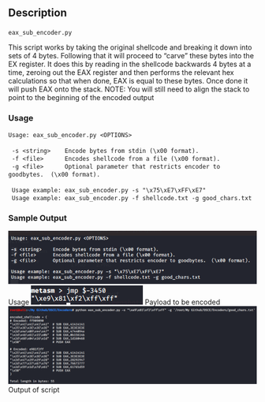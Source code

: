## Description
`eax_sub_encoder.py`

This script works by taking the original shellcode and breaking it down into sets of 4 bytes. Following that it will proceed to “carve” these bytes into the EX register. 
It does this by reading in the shellcode backwards 4 bytes at a time, zeroing out the EAX register and then performs the relevant hex calculations so that when done, EAX is equal to these bytes.
Once done it will push EAX onto the stack. 
NOTE: You will still need to align the stack to point to the beginning of the encoded output

### Usage
```
Usage: eax_sub_encoder.py <OPTIONS>

 -s <string>    Encode bytes from stdin (\x00 format).
 -f <file>      Encodes shellcode from a file (\x00 format).
 -g <file>      Optional parameter that restricts encoder to goodbytes.  (\x00 format).

 Usage example: eax_sub_encoder.py -s "\x75\xE7\xFF\xE7"
 Usage example: eax_sub_encoder.py -f shellcode.txt -g good_chars.txt

```

### Sample Output
![Alt text](Screenshots/1.PNG)
Usage
![Alt text](Screenshots/2.PNG)
Payload to be encoded
![Alt text](Screenshots/3.PNG)
Output of script


